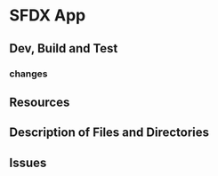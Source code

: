 # SFDX App

## Dev, Build and Test
### changes
## Resources

## Description of Files and Directories

## Issues
